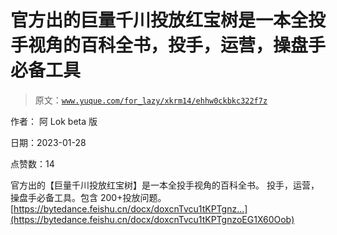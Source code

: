 # 官方出的巨量千川投放红宝树是一本全投手视角的百科全书，投手，运营，操盘手必备工具

> 原文：[`www.yuque.com/for_lazy/xkrm14/ehhw0ckbkc322f7z`](https://www.yuque.com/for_lazy/xkrm14/ehhw0ckbkc322f7z)



作者： 阿 Lok beta 版 

日期：2023-01-28 

点赞数：14 

官方出的【巨量千川投放红宝树】是一本全投手视角的百科全书。 投手，运营，操盘手必备工具。包含 200+投放问题。 [https://bytedance.feishu.cn/docx/doxcnTvcu1tKPTgnz...](https://bytedance.feishu.cn/docx/doxcnTvcu1tKPTgnzoEG1X60Oob) 

